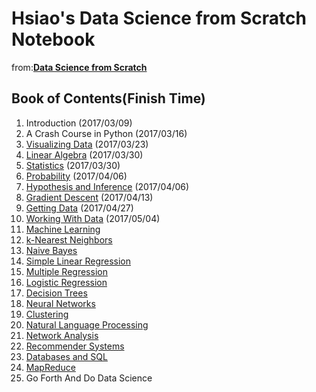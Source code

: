 Hsiao's Data Science from Scratch Notebook
=========================

from:__[Data Science from Scratch](http://joelgrus.com/2015/04/26/data-science-from-scratch-first-principles-with-python/)__


## Book of Contents(Finish Time)
1. Introduction (2017/03/09)
2. A Crash Course in Python (2017/03/16)
3. [Visualizing Data](https://github.com/joelgrus/data-science-from-scratch/blob/master/code/visualizing_data.py) (2017/03/23)
4. [Linear Algebra](https://github.com/joelgrus/data-science-from-scratch/blob/master/code/linear_algebra.py) (2017/03/30) 
5. [Statistics](https://github.com/joelgrus/data-science-from-scratch/blob/master/code/statistics.py) (2017/03/30)
6. [Probability](https://github.com/joelgrus/data-science-from-scratch/blob/master/code/probability.py) (2017/04/06)
7. [Hypothesis and Inference](https://github.com/joelgrus/data-science-from-scratch/blob/master/code/hypothesis_and_inference.py) (2017/04/06)
8. [Gradient Descent](https://github.com/joelgrus/data-science-from-scratch/blob/master/code/gradient_descent.py)  (2017/04/13) 
9. [Getting Data](https://github.com/joelgrus/data-science-from-scratch/blob/master/code/getting_data.py)  (2017/04/27) 
10. [Working With Data](https://github.com/joelgrus/data-science-from-scratch/blob/master/code/working_with_data.py) (2017/05/04) 
11. [Machine Learning](https://github.com/joelgrus/data-science-from-scratch/blob/master/code/machine_learning.py)
12. [k-Nearest Neighbors](https://github.com/joelgrus/data-science-from-scratch/blob/master/code/nearest_neighbors.py)
13. [Naive Bayes](https://github.com/joelgrus/data-science-from-scratch/blob/master/code/naive_bayes.py)
14. [Simple Linear Regression](https://github.com/joelgrus/data-science-from-scratch/blob/master/code/simple_linear_regression.py)
15. [Multiple Regression](https://github.com/joelgrus/data-science-from-scratch/blob/master/code/multiple_regression.py)
16. [Logistic Regression](https://github.com/joelgrus/data-science-from-scratch/blob/master/code/logistic_regression.py)
17. [Decision Trees](https://github.com/joelgrus/data-science-from-scratch/blob/master/code/decision_trees.py)
18. [Neural Networks](https://github.com/joelgrus/data-science-from-scratch/blob/master/code/neural_networks.py)
19. [Clustering](https://github.com/joelgrus/data-science-from-scratch/blob/master/code/clustering.py)
20. [Natural Language Processing](https://github.com/joelgrus/data-science-from-scratch/blob/master/code/natural_language_processing.py)
21. [Network Analysis](https://github.com/joelgrus/data-science-from-scratch/blob/master/code/network_analysis.py)
22. [Recommender Systems](https://github.com/joelgrus/data-science-from-scratch/blob/master/code/recommender_systems.py)
23. [Databases and SQL](https://github.com/joelgrus/data-science-from-scratch/blob/master/code/databases.py)
24. [MapReduce](https://github.com/joelgrus/data-science-from-scratch/blob/master/code/mapreduce.py)
25. Go Forth And Do Data Science
